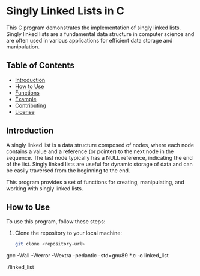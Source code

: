 # Singly Linked Lists in C

This C program demonstrates the implementation of singly linked lists. Singly linked lists are a fundamental data structure in computer science and are often used in various applications for efficient data storage and manipulation.

## Table of Contents

- [Introduction](#introduction)
- [How to Use](#how-to-use)
- [Functions](#functions)
- [Example](#example)
- [Contributing](#contributing)
- [License](#license)

## Introduction

A singly linked list is a data structure composed of nodes, where each node contains a value and a reference (or pointer) to the next node in the sequence. The last node typically has a NULL reference, indicating the end of the list. Singly linked lists are useful for dynamic storage of data and can be easily traversed from the beginning to the end.

This program provides a set of functions for creating, manipulating, and working with singly linked lists.

## How to Use

To use this program, follow these steps:

1. Clone the repository to your local machine:

   ```bash
   git clone <repository-url>

gcc -Wall -Werror -Wextra -pedantic -std=gnu89 *.c -o linked_list

./linked_list
